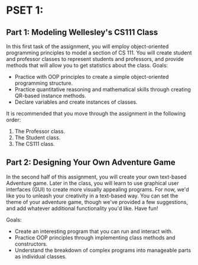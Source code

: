 # PSET 1:
## Part 1: Modeling Wellesley's CS111 Class
  In this first task of the assignment, you will employ object-oriented programming principles to model a section of CS 111. You will create student and professor classes to represent students and professors, and provide methods that will allow you to get statistics about the class.
Goals:
* Practice with OOP principles to create a simple object-oriented programming 
 structure.
* Practice quantitative reasoning and mathematical skills through creating 
 QR-based instance methods.
* Declare variables and create instances of classes.

It is recommended that you move through the assignment in the following order:
1. The Professor class.
2. The Student class.
3. The CS111 class.

## Part 2: Designing Your Own Adventure Game
  In the second half of this assignment, you will create your own text-based Adventure game. Later in the class, you will learn to use graphical user interfaces (GUI) to create more visually appealing programs. For now, we'd like you to unleash your creativity in a text-based way. You can set the theme of your adventure game, though we've provided a few suggestions, and add whatever additional functionality you'd like. Have fun!

Goals:
* Create an interesting program that you can run and interact with.
* Practice OOP principles through implementing class methods and constructors.
* Understand the breakdown of complex programs into manageable parts as individual  classes.